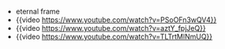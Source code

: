 - eternal frame
- {{video https://www.youtube.com/watch?v=PSoOFn3wQV4}}
- {{video https://www.youtube.com/watch?v=aztY_fpjJeQ}}
- {{video https://www.youtube.com/watch?v=TLTrtMlNmUQ}}